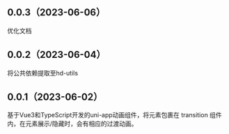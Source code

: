 ## 0.0.3（2023-06-06）
优化文档
## 0.0.2（2023-06-04）
将公共依赖提取至hd-utils
## 0.0.1（2023-06-02）
基于Vue3和TypeScript开发的uni-app动画组件，将元素包裹在 transition 组件内，在元素展示/隐藏时，会有相应的过渡动画。
